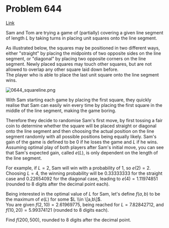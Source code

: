 # Problem 644

[Link](https://projecteuler.net/problem=644)

Sam and Tom are trying a game of (partially) covering a given line segment of length $L$ by taking turns in placing unit squares onto the line segment. 

As illustrated below, the squares may be positioned in two different ways, either "straight" by placing the midpoints of two opposite sides on the line segment, or "diagonal" by placing two opposite corners on the line segment. Newly placed squares may touch other squares, but are not allowed to overlap any other square laid down before.  
The player who is able to place the last unit square onto the line segment wins.

![0644_squareline.png](resources/images/0644_squareline.png?1678992054) 

With Sam starting each game by placing the first square, they quickly realise that Sam can easily win every time by placing the first square in the middle of the line segment, making the game boring. 

Therefore they decide to randomise Sam's first move, by first tossing a fair coin to determine whether the square will be placed straight or diagonal onto the line segment and then choosing the actual position on the line segment randomly with all possible positions being equally likely. Sam's gain of the game is defined to be 0 if he loses the game and $L$ if he wins. Assuming optimal play of both players after Sam's initial move, you can see that Sam's expected gain, called $e(L)$, is only dependent on the length of the line segment.

For example, if $L=2$, Sam will win with a probability of $1$, so $e(2)= 2$.  
Choosing $L=4$, the winning probability will be $0.33333333$ for the straight case and $0.22654092$ for the diagonal case, leading to $e(4)=1.11974851$ (rounded to $8$ digits after the decimal point each).

Being interested in the optimal value of $L$ for Sam, let's define $f(a,b)$ to be the maximum of $e(L)$ for some $L \\in \[a,b\]$.  
You are given $f(2,10)=2.61969775$, being reached for $L= 7.82842712$, and $f(10,20)= 5.99374121$ (rounded to $8$ digits each).

Find $f(200,500)$, rounded to $8$ digits after the decimal point.